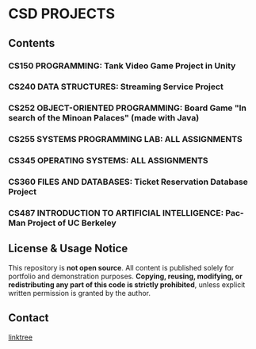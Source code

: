 # CSD PROJECTS

## Contents

### CS150 PROGRAMMING: Tank Video Game Project in Unity

### CS240 DATA STRUCTURES: Streaming Service Project

### CS252 OBJECT-ORIENTED PROGRAMMING: Board Game "In search of the Minoan Palaces" (made with Java)

### CS255 SYSTEMS PROGRAMMING LAB: ALL ASSIGNMENTS

### CS345 OPERATING SYSTEMS: ALL ASSIGNMENTS

### CS360 FILES AND DATABASES: Ticket Reservation Database Project

### CS487 INTRODUCTION TO ARTIFICIAL INTELLIGENCE: Pac-Man Project of UC Berkeley

## License & Usage Notice
This repository is **not open source**.
All content is published solely for portfolio and demonstration purposes.
**Copying, reusing, modifying, or redistributing any part of this code is strictly prohibited**,
unless explicit written permission is granted by the author.

## Contact
[linktree](https://linktr.ee/papadogiorgis)
